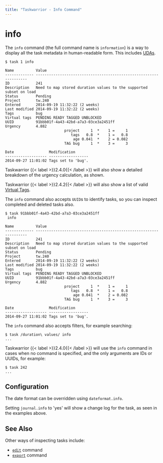 ```yaml
---
title: "Taskwarrior - Info Command"
---
```


# info

The `info` command (the full command name is `information`) is a way to display all the task metadata in human-readable form.
This includes [UDAs](/docs/udas).

```
$ task 1 info

Name          Value
------------- ------------------------------------------------------------------
ID            241
Description   Need to map stored duration values to the supported subset on load
Status        Pending
Project       tw.240
Entered       2014-09-19 11:32:22 (2 weeks)
Last modified 2014-09-19 11:32:22 (2 weeks)
Tags          bug
Virtual tags  PENDING READY TAGGED UNBLOCKED
UUID          91bbb01f-4a43-42bd-a7a3-03ce3a2451ff
Urgency       4.882
                           project     1  *    1 =     1
                              tags   0.8  *    1 =   0.8
                               age 0.041  *    2 = 0.082
                           TAG bug     1  *    3 =     3

Date                Modification
------------------- ------------------
2014-09-27 11:01:02 Tags set to 'bug'.
```

Taskwarrior {{< label >}}2.4.0{{< /label >}} will also show a detailed breakdown of the urgency calculation, as shown.

Taskwarrior {{< label >}}2.4.2{{< /label >}} will also show a list of valid [Virtual Tags](/docs/tags).

The `info` command also accepts `UUID`s to identify tasks, so you can inspect completed and deleted tasks also.

```
$ task 91bbb01f-4a43-42bd-a7a3-03ce3a2451ff
 info

Name          Value
------------- ------------------------------------------------------------------
ID            241
Description   Need to map stored duration values to the supported subset on load
Status        Pending
Project       tw.240
Entered       2014-09-19 11:32:22 (2 weeks)
Last modified 2014-09-19 11:32:22 (2 weeks)
Tags          bug
Virtual tags  PENDING READY TAGGED UNBLOCKED
UUID          91bbb01f-4a43-42bd-a7a3-03ce3a2451ff
Urgency       4.882
                           project     1  *    1 =     1
                              tags   0.8  *    1 =   0.8
                               age 0.041  *    2 = 0.082
                           TAG bug     1  *    3 =     3

Date                Modification
------------------- ------------------
2014-09-27 11:01:02 Tags set to 'bug'.
```

The `info` command also accepts filters, for example searching:

```
$ task /duration\ values/ info
...
```

Taskwarrior {{< label >}}2.4.0{{< /label >}} will use the `info` command in cases when no command is specified, and the only arguments are IDs or UUIDs, for example:

```
$ task 242
...
```

## Configuration

The date format can be overridden using `dateformat.info`.

Setting `journal.info` to 'yes' will show a change log for the task, as seen in the examples above.

## See Also

Other ways of inspecting tasks include:

- [`edit`](#) command
- [`export`](#) command
